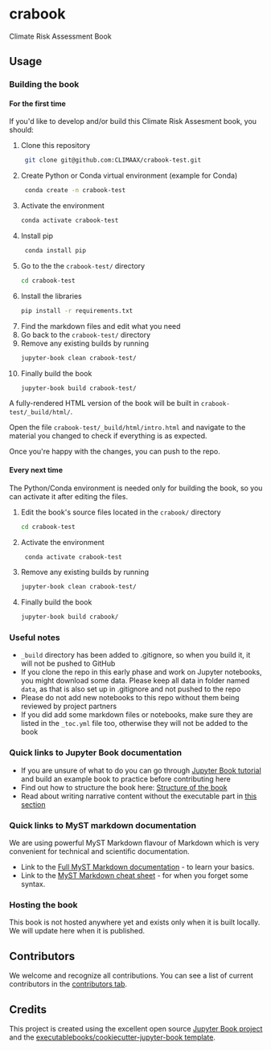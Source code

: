 # crabook

Climate Risk Assessment Book

## Usage

### Building the book 

#### For the first time

If you'd like to develop and/or build this Climate Risk Assesment book, you should:

1. Clone this repository
   ```bash
    git clone git@github.com:CLIMAAX/crabook-test.git
    ```
2. Create Python or Conda virtual environment (example for Conda)
   ```bash
    conda create -n crabook-test
    ```
3. Activate the environment
    ```bash
    conda activate crabook-test
    ```
4. Install pip
   ```bash
    conda install pip
    ```
5. Go to the the `crabook-test/` directory
   ```bash
   cd crabook-test
   ```
6. Install the libraries
   ```bash
   pip install -r requirements.txt
   ```
7. Find the markdown files and edit what you need
8. Go back to the `crabook-test/` directory
9. Remove any existing builds by running
    ```bash
   jupyter-book clean crabook-test/
    ```
10. Finally build the book
    ```bash
    jupyter-book build crabook-test/
    ```

A fully-rendered HTML version of the book will be built in `crabook-test/_build/html/`.

Open the file `crabook-test/_build/html/intro.html` and navigate to the material you changed to check if everything is as expected.

Once you're happy with the changes, you can push to the repo.

#### Every next time
The Python/Conda environment is needed only for building the book, so you can activate it after editing the files.
1. Edit the book's source files located in the `crabook/` directory
   ```bash
   cd crabook-test
   ```
2. Activate the environment
   ```bash
    conda activate crabook-test
    ```
4. Remove any existing builds by running
    ```bash
   jupyter-book clean crabook-test/
    ```
5. Finally build the book
    ```bash
    jupyter-book build crabook/
    ```

### Useful notes

- `_build` directory has been added to .gitignore, so when you build it, it will not be pushed to GitHub
- If you clone the repo in this early phase and work on Jupyter notebooks, you might download some data. Please keep all data in folder named `data`, as that is also set up in .gitignore and not pushed to the repo
- Please do not add new notebooks to this repo without them being reviewed by project partners
- If you did add some markdown files or notebooks, make sure they are listed in the `_toc.yml` file too, otherwise they will not be added to the book 

### Quick links to Jupyter Book documentation
- If you are unsure of what to do you can go through [Jupyter Book tutorial](https://jupyterbook.org/en/stable/start/your-first-book.html#) and build an example book to practice before contributing here
- Find out how to structure the book here: [Structure of the book](https://jupyterbook.org/en/stable/basics/organize.html#)
- Read about writing narrative content without the executable part in [this section](https://jupyterbook.org/en/stable/content/index.html)

### Quick links to MyST markdown documentation
We are using powerful MyST Markdown flavour of Markdown which is very convenient for technical and scientific documentation.  
- Link to the [Full MyST Markdown documentation](https://myst-parser.readthedocs.io/en/latest/index.html) - to learn your basics.  
- Link to the [MyST Markdown cheat sheet](https://jupyterbook.org/en/stable/reference/cheatsheet.html) - for when you forget some syntax.

### Hosting the book

This book is not hosted anywhere yet and exists only when it is built locally. We will update here when it is published.

## Contributors

We welcome and recognize all contributions. You can see a list of current contributors in the [contributors tab](https://github.com/CLIMAAX/crabook/graphs/contributors).

## Credits

This project is created using the excellent open source [Jupyter Book project](https://jupyterbook.org/) and the [executablebooks/cookiecutter-jupyter-book template](https://github.com/executablebooks/cookiecutter-jupyter-book).

